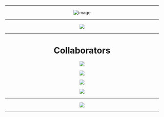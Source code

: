 <div align="center">
  
---
  
![image](https://i.imgur.com/UxNTNUy.png)

---

[![](https://komarev.com/ghpvc/?username=VexPvPNetwork&style=plastic&color=blueviolet)](https://github.com/VexPvPNetwork)
  
---

# Collaborators
  
<p align = "center"><img src = "https://github-widgetbox.vercel.app/api/profile?username=hardcorefactions&data=followers,repositories,stars,commits"></p>
<p align = "center"><img src = "https://github-widgetbox.vercel.app/api/profile?username=NotRemixed&data=followers,repositories,stars,commits"></p>
<p align = "center"><img src = "https://github-widgetbox.vercel.app/api/profile?username=PerroDev&data=followers,repositories,stars,commits"></p>
<p align = "center"><img src = "https://github-widgetbox.vercel.app/api/profile?username=zLuckash&data=followers,repositories,stars,commits"></p>
  
---
  
<p align = "center"><img src = "https://github-widgetbox.vercel.app/api/skills?names=java,kotlin,xml,json,yaml,sh&includeNames=true"></p>

---

